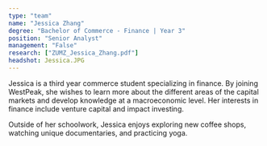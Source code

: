 ```yaml
---
type: "team"
name: "Jessica Zhang"
degree: "Bachelor of Commerce - Finance | Year 3"
position: "Senior Analyst"
management: "False"
research: ["ZUMZ_Jessica_Zhang.pdf"]
headshot: Jessica.JPG
---
```


Jessica is a third year commerce student specializing in finance. By joining WestPeak, she wishes to learn more about the different areas of the capital markets and develop knowledge at a macroeconomic level. Her interests in finance include venture capital and impact investing.

Outside of her schoolwork, Jessica enjoys exploring new coffee shops, watching unique documentaries, and practicing yoga.